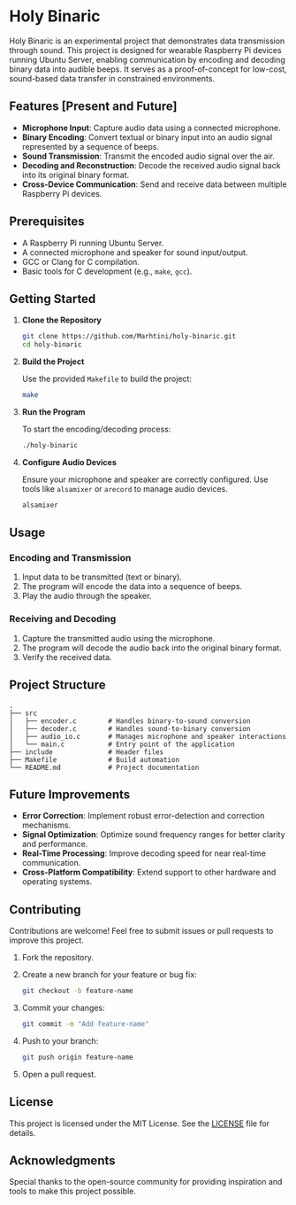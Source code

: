 # Holy Binaric

Holy Binaric is an experimental project that demonstrates data transmission through sound. This project is designed for wearable Raspberry Pi devices running Ubuntu Server, enabling communication by encoding and decoding binary data into audible beeps. It serves as a proof-of-concept for low-cost, sound-based data transfer in constrained environments.

## Features [Present and Future]

- **Microphone Input**: Capture audio data using a connected microphone.
- **Binary Encoding**: Convert textual or binary input into an audio signal represented by a sequence of beeps.
- **Sound Transmission**: Transmit the encoded audio signal over the air.
- **Decoding and Reconstruction**: Decode the received audio signal back into its original binary format.
- **Cross-Device Communication**: Send and receive data between multiple Raspberry Pi devices.

## Prerequisites

- A Raspberry Pi running Ubuntu Server.
- A connected microphone and speaker for sound input/output.
- GCC or Clang for C compilation.
- Basic tools for C development (e.g., `make`, `gcc`).

## Getting Started

1. **Clone the Repository**

   ```bash
   git clone https://github.com/Marhtini/holy-binaric.git
   cd holy-binaric
   ```

2. **Build the Project**

   Use the provided `Makefile` to build the project:

   ```bash
   make
   ```

3. **Run the Program**

   To start the encoding/decoding process:

   ```bash
   ./holy-binaric
   ```

4. **Configure Audio Devices**

   Ensure your microphone and speaker are correctly configured. Use tools like `alsamixer` or `arecord` to manage audio devices.

   ```bash
   alsamixer
   ```

## Usage

### Encoding and Transmission

1. Input data to be transmitted (text or binary).
2. The program will encode the data into a sequence of beeps.
3. Play the audio through the speaker.

### Receiving and Decoding

1. Capture the transmitted audio using the microphone.
2. The program will decode the audio back into the original binary format.
3. Verify the received data.

## Project Structure

```
.
├── src
│   ├── encoder.c        # Handles binary-to-sound conversion
│   ├── decoder.c        # Handles sound-to-binary conversion
│   ├── audio_io.c       # Manages microphone and speaker interactions
│   └── main.c           # Entry point of the application
├── include              # Header files
├── Makefile             # Build automation
└── README.md            # Project documentation
```

## Future Improvements

- **Error Correction**: Implement robust error-detection and correction mechanisms.
- **Signal Optimization**: Optimize sound frequency ranges for better clarity and performance.
- **Real-Time Processing**: Improve decoding speed for near real-time communication.
- **Cross-Platform Compatibility**: Extend support to other hardware and operating systems.

## Contributing

Contributions are welcome! Feel free to submit issues or pull requests to improve this project.

1. Fork the repository.
2. Create a new branch for your feature or bug fix:

   ```bash
   git checkout -b feature-name
   ```

3. Commit your changes:

   ```bash
   git commit -m "Add feature-name"
   ```

4. Push to your branch:

   ```bash
   git push origin feature-name
   ```

5. Open a pull request.

## License

This project is licensed under the MIT License. See the [LICENSE](LICENSE) file for details.

## Acknowledgments

Special thanks to the open-source community for providing inspiration and tools to make this project possible.
